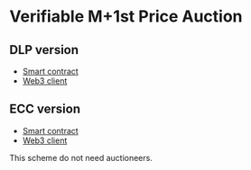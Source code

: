 # Verifiable M+1st Price Auction

## DLP version

* [Smart contract](https://github.com/tonypottera24/m-1st_auction_dlp_sol)
* [Web3 client](https://github.com/tonypottera24/m-1st_auction_dlp_py)

## ECC version

* [Smart contract](https://github.com/tonypottera24/m-1st_auction_ec_sol)
* [Web3 client](https://github.com/tonypottera24/m-1st_auction_ec_py)

This scheme do not need auctioneers.
